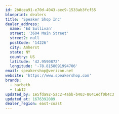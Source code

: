 ```yaml
---
id: 2b8cea91-e70d-4043-aec9-1533ab3fcf55
blueprint: dealers
title: 'Speaker Shop Inc'
dealer_address:
  name: 'Ed Sullivan'
  street: '3604 Main Street'
  street2: null
  postCode: '14226'
  city: Amherst
  state: NY
  country: US
  latitude: '42.9590872'
  longitude: '-78.8158091994706'
email: speakershop@verizon.net
website: 'https://www.speakershop.com'
brands:
  - harbeth
  - lab12
updated_by: 1e5fda92-5ac2-4abb-b403-8041edf0b4c3
updated_at: 1676392089
dealer_region: east-coast
---
```


